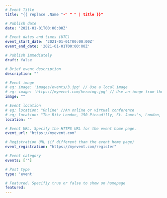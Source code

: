 ```yaml
---
# Event Title
title: "{{ replace .Name "-" " " | title }}"

# Publish date
date: '2021-01-01T00:00:00Z'

# Event dates and times (UTC)
event_start_date: '2021-01-01T00:00:00Z'
event_end_date: '2021-01-01T00:00:00Z'

# Publish immediately
draft: false

# Brief event description
description: ""

# Event image
# eg: image: 'images/events/3.jpg' // Use a local image
# eg: image: 'https://myevent.com/heroimg.jpg' // Use an image from the event website
image: ""

# Event location
# eg; location: "Online" //An online or virtual conference
# eg; location: "The Ritz London, 150 Piccadilly, St. James's, London, W1J 9BR, UK" // A physical address
location: ""

# Event URL. Specify the HTTPS URL for the event home page.
event_url: "https://myevent.com"

# Registration URL (if different than the event home page)
event_registration: "https://myevent.com/register"

# Event category
events: ['']

# Post type
type: 'event'

# Featured. Specifiy true or false to show on homepage
featured: 
---
```

